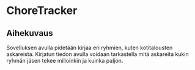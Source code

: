 # ChoreTracker

## Aihekuvaus

Sovelluksen avulla pidetään kirjaa eri ryhmien, kuten kotitalousten askareista. Kirjatun tiedon avulla voidaan tarkastella mitä askareita kukin ryhmän jäsen tekee milloinkin ja kuinka paljon.
